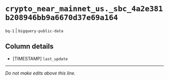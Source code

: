 # `crypto_near_mainnet_us._sbc_4a2e381b208946bb9a6670d37e69a164`
`bq-1` | `bigquery-public-data`

## Column details
* [TIMESTAMP] `last_update`

-------------------------------------------------------------------------------
*Do not make edits above this line.*
